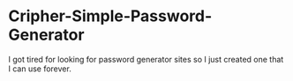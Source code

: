 # Cripher-Simple-Password-Generator
I got tired for looking for password generator sites so I just created one that I can use forever.
